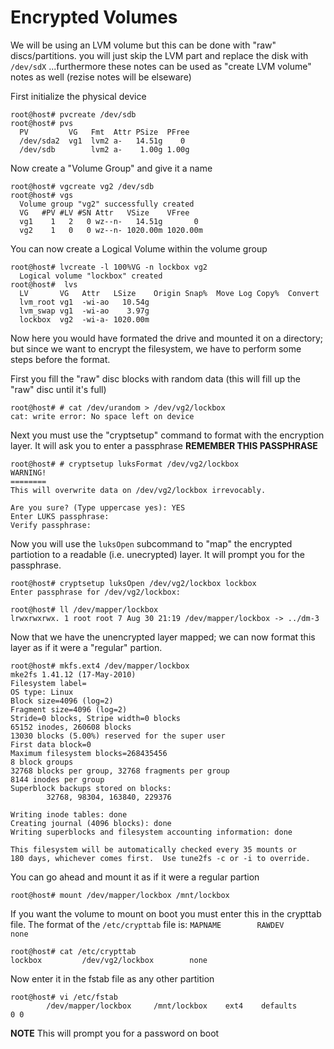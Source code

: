 # Encrypted Volumes

We will be using an LVM volume but this can be done with "raw" discs/partitions. you will just skip the LVM part and replace the disk with `/dev/sdX` ...furthermore these notes can be used as "create LVM volume" notes as well (rezise notes will be elseware)

First initialize the physical device

```
root@host# pvcreate /dev/sdb
root@host# pvs
  PV         VG   Fmt  Attr PSize  PFree
  /dev/sda2  vg1  lvm2 a-   14.51g    0 
  /dev/sdb        lvm2 a-    1.00g 1.00g
```

Now create a "Volume Group" and give it a name 

```
root@host# vgcreate vg2 /dev/sdb 
root@host# vgs
  Volume group "vg2" successfully created
  VG   #PV #LV #SN Attr   VSize    VFree   
  vg1    1   2   0 wz--n-   14.51g       0 
  vg2    1   0   0 wz--n- 1020.00m 1020.00m
```

You can now create a Logical Volume within the volume group

```
root@host# lvcreate -l 100%VG -n lockbox vg2
  Logical volume "lockbox" created
root@host#  lvs
  LV       VG   Attr   LSize    Origin Snap%  Move Log Copy%  Convert
  lvm_root vg1  -wi-ao   10.54g                                      
  lvm_swap vg1  -wi-ao    3.97g                                      
  lockbox  vg2  -wi-a- 1020.00m
```

Now here you would have formated the drive and mounted it on a directory; but since we want to encrypt the filesystem, we have to perform some steps before the format.

First you fill the "raw" disc blocks with random data (this will fill up the "raw" disc until it's full)

```
root@host# # cat /dev/urandom > /dev/vg2/lockbox 
cat: write error: No space left on device
```

Next you must use the "cryptsetup" command to format with the encryption layer. It will ask you to enter a passphrase **REMEMBER THIS PASSPHRASE**

```
root@host# # cryptsetup luksFormat /dev/vg2/lockbox 
WARNING!
========
This will overwrite data on /dev/vg2/lockbox irrevocably.

Are you sure? (Type uppercase yes): YES 
Enter LUKS passphrase: 
Verify passphrase:
```

Now you will use the `luksOpen` subcommand to "map" the encrypted partiotion to a readable (i.e. unecrypted) layer. It will prompt you for the passphrase. 

```
root@host# cryptsetup luksOpen /dev/vg2/lockbox lockbox
Enter passphrase for /dev/vg2/lockbox: 

root@host# ll /dev/mapper/lockbox 
lrwxrwxrwx. 1 root root 7 Aug 30 21:19 /dev/mapper/lockbox -> ../dm-3
```

Now that we have the unencrypted layer mapped; we can now format this layer as if it were a "regular" partion.

```
root@host# mkfs.ext4 /dev/mapper/lockbox 
mke2fs 1.41.12 (17-May-2010)
Filesystem label=
OS type: Linux
Block size=4096 (log=2)
Fragment size=4096 (log=2)
Stride=0 blocks, Stripe width=0 blocks
65152 inodes, 260608 blocks
13030 blocks (5.00%) reserved for the super user
First data block=0
Maximum filesystem blocks=268435456
8 block groups
32768 blocks per group, 32768 fragments per group
8144 inodes per group
Superblock backups stored on blocks: 
        32768, 98304, 163840, 229376

Writing inode tables: done                            
Creating journal (4096 blocks): done
Writing superblocks and filesystem accounting information: done

This filesystem will be automatically checked every 35 mounts or
180 days, whichever comes first.  Use tune2fs -c or -i to override.
```

You can go ahead and mount it as if it were a regular partion

```
root@host# mount /dev/mapper/lockbox /mnt/lockbox
```

If you want the volume to mount on boot you must enter this in the crypttab file.
The format of the `/etc/crypttab` file is: `MAPNAME        RAWDEV          none`

```
root@host# cat /etc/crypttab
lockbox         /dev/vg2/lockbox        none
```


Now enter it in the fstab file as any other partition 

```
root@host# vi /etc/fstab
        /dev/mapper/lockbox     /mnt/lockbox    ext4    defaults        0 0
```

**NOTE** This will prompt you for a password on boot

